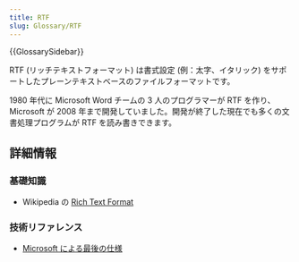 ```yaml
---
title: RTF
slug: Glossary/RTF
---
```


{{GlossarySidebar}}

RTF (リッチテキストフォーマット) は書式設定 (例：太字、イタリック) をサポートしたプレーンテキストベースのファイルフォーマットです。

1980 年代に Microsoft Word チームの 3 人のプログラマーが RTF を作り、Microsoft が 2008 年まで開発していました。開発が終了した現在でも多くの文書処理プログラムが RTF を読み書きできます。

## 詳細情報

### 基礎知識

- Wikipedia の [Rich Text Format](https://ja.wikipedia.org/wiki/Rich_Text_Format)

### 技術リファレンス

- [Microsoft による最後の仕様](http://www.microsoft.com/en-us/download/details.aspx?id=10725)
